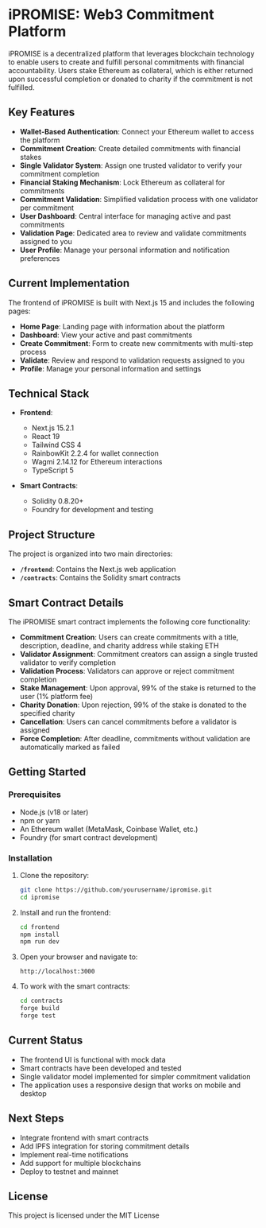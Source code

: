 # iPROMISE: Web3 Commitment Platform

iPROMISE is a decentralized platform that leverages blockchain technology to enable users to create and fulfill personal commitments with financial accountability. Users stake Ethereum as collateral, which is either returned upon successful completion or donated to charity if the commitment is not fulfilled.

## Key Features

- **Wallet-Based Authentication**: Connect your Ethereum wallet to access the platform
- **Commitment Creation**: Create detailed commitments with financial stakes
- **Single Validator System**: Assign one trusted validator to verify your commitment completion
- **Financial Staking Mechanism**: Lock Ethereum as collateral for commitments
- **Commitment Validation**: Simplified validation process with one validator per commitment
- **User Dashboard**: Central interface for managing active and past commitments
- **Validation Page**: Dedicated area to review and validate commitments assigned to you
- **User Profile**: Manage your personal information and notification preferences

## Current Implementation

The frontend of iPROMISE is built with Next.js 15 and includes the following pages:

- **Home Page**: Landing page with information about the platform
- **Dashboard**: View your active and past commitments
- **Create Commitment**: Form to create new commitments with multi-step process
- **Validate**: Review and respond to validation requests assigned to you
- **Profile**: Manage your personal information and settings

## Technical Stack

- **Frontend**:
  - Next.js 15.2.1
  - React 19
  - Tailwind CSS 4
  - RainbowKit 2.2.4 for wallet connection
  - Wagmi 2.14.12 for Ethereum interactions
  - TypeScript 5

- **Smart Contracts**:
  - Solidity 0.8.20+
  - Foundry for development and testing

## Project Structure

The project is organized into two main directories:

- **`/frontend`**: Contains the Next.js web application
- **`/contracts`**: Contains the Solidity smart contracts

## Smart Contract Details

The iPROMISE smart contract implements the following core functionality:

- **Commitment Creation**: Users can create commitments with a title, description, deadline, and charity address while staking ETH
- **Validator Assignment**: Commitment creators can assign a single trusted validator to verify completion
- **Validation Process**: Validators can approve or reject commitment completion
- **Stake Management**: Upon approval, 99% of the stake is returned to the user (1% platform fee)
- **Charity Donation**: Upon rejection, 99% of the stake is donated to the specified charity
- **Cancellation**: Users can cancel commitments before a validator is assigned
- **Force Completion**: After deadline, commitments without validation are automatically marked as failed

## Getting Started

### Prerequisites

- Node.js (v18 or later)
- npm or yarn
- An Ethereum wallet (MetaMask, Coinbase Wallet, etc.)
- Foundry (for smart contract development)

### Installation

1. Clone the repository:
   ```bash
   git clone https://github.com/yourusername/ipromise.git
   cd ipromise
   ```

2. Install and run the frontend:
   ```bash
   cd frontend
   npm install
   npm run dev
   ```

3. Open your browser and navigate to:
   ```
   http://localhost:3000
   ```

4. To work with the smart contracts:
   ```bash
   cd contracts
   forge build
   forge test
   ```

## Current Status

- The frontend UI is functional with mock data
- Smart contracts have been developed and tested
- Single validator model implemented for simpler commitment validation
- The application uses a responsive design that works on mobile and desktop

## Next Steps

- Integrate frontend with smart contracts
- Add IPFS integration for storing commitment details
- Implement real-time notifications
- Add support for multiple blockchains
- Deploy to testnet and mainnet

## License

This project is licensed under the MIT License
